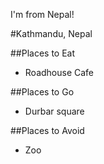 I'm from Nepal!

#Kathmandu, Nepal

##Places to Eat
- Roadhouse Cafe

##Places to Go
- Durbar square

##Places to Avoid
- Zoo
